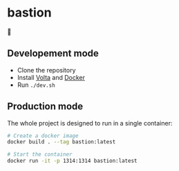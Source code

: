# bastion

👀

## Developement mode

- Clone the repository
- Install [Volta](https://volta.sh) and [Docker](https://www.docker.com/get-started)
- Run `./dev.sh`

## Production mode

The whole project is designed to run in a single container:

```bash
# Create a docker image
docker build . --tag bastion:latest

# Start the container
docker run -it -p 1314:1314 bastion:latest
```
